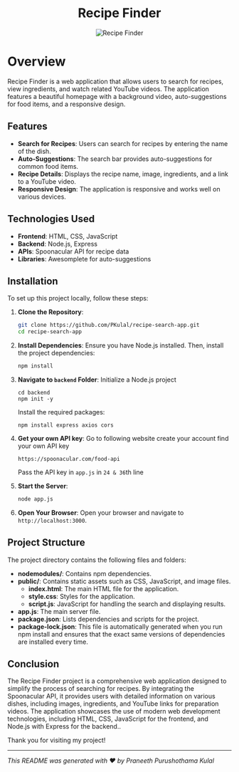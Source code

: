 <div align="center">
  <h1 align="center">Recipe Finder</h1>  
    <img src="video-gif.gif" alt="Recipe Finder" />  
</div>

# Overview

Recipe Finder is a web application that allows users to search for recipes, view ingredients, and watch related YouTube videos. The application features a beautiful homepage with a background video, auto-suggestions for food items, and a responsive design.

## Features

- **Search for Recipes**: Users can search for recipes by entering the name of the dish.
- **Auto-Suggestions**: The search bar provides auto-suggestions for common food items.
- **Recipe Details**: Displays the recipe name, image, ingredients, and a link to a YouTube video.
- **Responsive Design**: The application is responsive and works well on various devices.

## Technologies Used

- **Frontend**: HTML, CSS, JavaScript
- **Backend**: Node.js, Express
- **APIs**: Spoonacular API for recipe data
- **Libraries**: Awesomplete for auto-suggestions

## Installation

To set up this project locally, follow these steps:

1. **Clone the Repository**:
    ```bash
    git clone https://github.com/PKulal/recipe-search-app.git
    cd recipe-search-app
    ```

2. **Install Dependencies**:
    Ensure you have Node.js installed. Then, install the project dependencies:
    ```bash
    npm install
    ```

3. **Navigate to `backend` Folder**:
    Initialize a Node.js project
    ```
    cd backend
    npm init -y
    ```
    Install the required packages:
   ```
   npm install express axios cors
   ```
5. **Get your own API key**:
   Go to following website create your account find your own API key
   ```
   https://spoonacular.com/food-api
   ```
   Pass the API key in `app.js` in `24 & 36`th line
   
6. **Start the Server**:
    ```bash
    node app.js
    ```

7. **Open Your Browser**:
    Open your browser and navigate to `http://localhost:3000`.

## Project Structure

The project directory contains the following files and folders:

- **nodemodules/**: Contains npm dependencies.
- **public/**: Contains static assets such as CSS, JavaScript, and image files.
  - **index.html**: The main HTML file for the application.
  - **style.css**: Styles for the application.
  - **script.js**: JavaScript for handling the search and displaying results.
- **app.js**: The main server file.
- **package.json**: Lists dependencies and scripts for the project.
- **package-lock.json**: This file is automatically generated when you run npm install and ensures that the exact same versions of dependencies are installed every time.
  

## Conclusion

The Recipe Finder project is a comprehensive web application designed to simplify the process of searching for recipes. By integrating the Spoonacular API, it provides users with detailed information on various dishes, including images, ingredients, and YouTube links for preparation videos. The application showcases the use of modern web development technologies, including HTML, CSS, JavaScript for the frontend, and Node.js with Express for the backend..

Thank you for visiting my project!

---

*This README was generated with ❤️ by Praneeth Purushothama Kulal*
